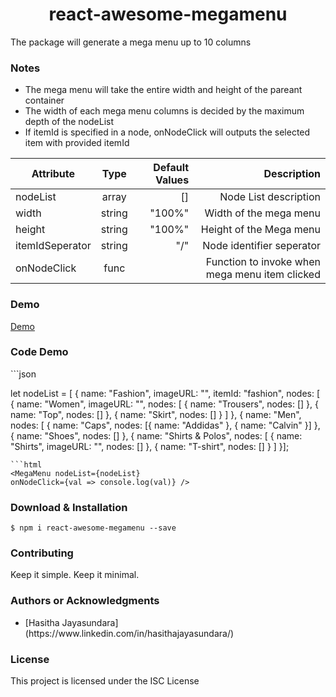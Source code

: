 <h1 align="center"> react-awesome-megamenu </h1>

<p>The package will generate a mega menu up to 10 columns </p>

<h3> Notes </h3>

<ul>
  <li>The mega menu will take the entire width and height of the pareant container</li>
  <li>The width of each mega menu columns is decided by the maximum depth of the nodeList</li>
  <li> If itemId is specified in a node, onNodeClick will outputs the selected item with provided itemId </li>
</ul>

| Attribute       |  Type  | Default Values |                                    Description |
| --------------- | :----: | -------------: | ---------------------------------------------: |
| nodeList        | array  |             [] |                          Node List description |
| width           | string |         "100%" |                         Width of the mega menu |
| height          | string |         "100%" |                        Height of the Mega menu |
| itemIdSeperator | string |            "/" |                      Node identifier seperator |
| onNodeClick     |  func  |                | Function to invoke when mega menu item clicked |

<h3> Demo </h3>

<a href="#"> Demo </a>

<h3> Code Demo </h3>
```json

let nodeList = [ { name: "Fashion", imageURL:
"", itemId: "fashion",
nodes: [ { name: "Women", imageURL:
"", nodes: [ {
name: "Trousers", nodes: [] }, { name: "Top", nodes: [] }, { name: "Skirt",
nodes: [] } ] }, { name: "Men", nodes: [ { name: "Caps", nodes: [{ name:
"Addidas" }, { name: "Calvin" }] }, { name: "Shoes", nodes: [] }, { name:
"Shirts & Polos", nodes: [ { name: "Shirts", imageURL:
"", nodes: [] }, { name:
"T-shirt", nodes: [] } ] }];

````
```html
<MegaMenu nodeList={nodeList}
onNodeClick={val => console.log(val)} />
````

<h3> Download & Installation </h3>

```shell
$ npm i react-awesome-megamenu --save
```

<h3>Contributing</h3>
Keep it simple. Keep it minimal.

<h3>Authors or Acknowledgments</h3>
<ul>
  <li>[Hasitha Jayasundara](https://www.linkedin.com/in/hasithajayasundara/)</li>
</ul>

<h3>License</h3>

This project is licensed under the ISC License
